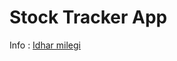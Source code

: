 # Stock Tracker App

Info : <a href='https://github.com/ParthikB/stock-tracker-family'>Idhar milegi</a>

